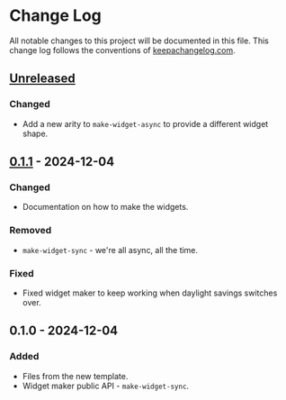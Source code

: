 # Change Log
All notable changes to this project will be documented in this file. This change log follows the conventions of [keepachangelog.com](http://keepachangelog.com/).

## [Unreleased]
### Changed
- Add a new arity to `make-widget-async` to provide a different widget shape.

## [0.1.1] - 2024-12-04
### Changed
- Documentation on how to make the widgets.

### Removed
- `make-widget-sync` - we're all async, all the time.

### Fixed
- Fixed widget maker to keep working when daylight savings switches over.

## 0.1.0 - 2024-12-04
### Added
- Files from the new template.
- Widget maker public API - `make-widget-sync`.

[Unreleased]: https://github.com/benjaminbinford/day4/compare/0.1.1...HEAD
[0.1.1]: https://github.com/benjaminbinford/day4/compare/0.1.0...0.1.1

